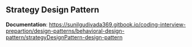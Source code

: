 ## Strategy Design Pattern

**Documentation**: https://sunilgudivada369.gitbook.io/coding-interview-prepartion/design-patterns/behavioral-design-pattern/strategyDesignPattern-design-pattern